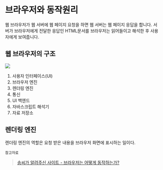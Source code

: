 # 브라우저와 동작원리

웹 브라우저가 웹 서버에 웹 페이지 요청을 하면 웹 서버는 웹 페이지 응답을 합니다. 서버가 브라우저에게 전달한 응답인 HTML문서를 브라우저는 읽어들이고 해석한 후 사용자에게 보여줍니다.

## 웹 브라우저의 구조
![](https://d2.naver.com/content/images/2015/06/helloworld-59361-1.png)

1. 사용자 인터페이스(UI)
2. 브라우저 엔진
3. 렌더링 엔진
4. 통신 
5. UI 백엔드
6. 자바스크립트 해석기
7. 자료 저장소


## 렌더링 엔진
렌더링 엔진의 역할은 요청 받은 내용을 브라우저 화면에 표시하는 일이다.


`참고자료`
> [송씨가 알려주신 사이트 - 브라우저는 어떻게 동작하는가?](https://d2.naver.com/helloworld/59361)